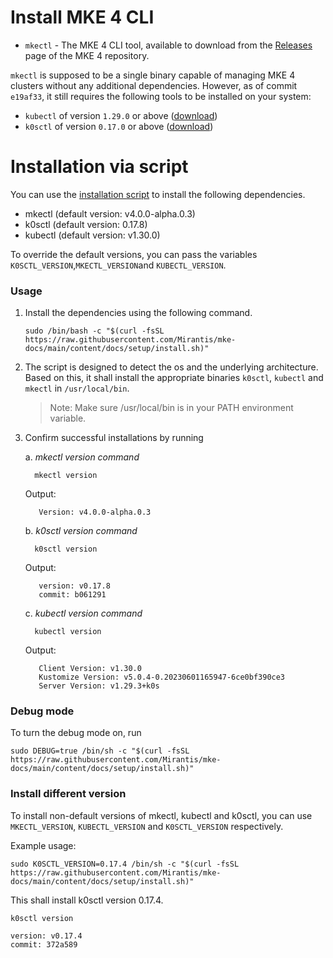 # Install MKE 4 CLI

- `mkectl` - The MKE 4 CLI tool, available to download from the
  [Releases](https://github.com/MirantisContainers/mke/releases) page of the MKE 4 repository.

`mkectl` is supposed to be a single binary capable of managing MKE 4 clusters without any additional dependencies.
However, as of commit `e19af33`, it still requires the following tools to be installed on your system:

- `kubectl` of version `1.29.0` or above ([download](https://kubernetes.io/docs/tasks/tools/#kubectl))
- `k0sctl` of version `0.17.0` or above ([download](https://github.com/k0sproject/k0sctl/releases))

# Installation via script

You can use the [installation script](./install.sh) to install the following dependencies.
- mkectl (default version: v4.0.0-alpha.0.3)
- k0sctl (default version: 0.17.8)
- kubectl (default version: v1.30.0)

To override the default versions, you can pass the variables `K0SCTL_VERSION`,`MKECTL_VERSION`and `KUBECTL_VERSION`.


### Usage

1. Install the dependencies using the following command.

   ```shell
   sudo /bin/bash -c "$(curl -fsSL https://raw.githubusercontent.com/Mirantis/mke-docs/main/content/docs/setup/install.sh)"
    ```

2. The script is designed to detect the os and the underlying architecture. Based on this, it shall install the appropriate binaries `k0sctl`, `kubectl` and `mkectl` in `/usr/local/bin`.
   > Note: Make sure /usr/local/bin is in your PATH environment variable.

3. Confirm successful installations by running

   a. _mkectl version command_

    ```shell
      mkectl version
    ```
   Output:
   ```shell
      Version: v4.0.0-alpha.0.3
    ```
   b. _k0sctl version command_
    ```shell
      k0sctl version
    ```
   Output:
   ```shell
      version: v0.17.8
      commit: b061291
    ```
   c. _kubectl version command_
    ```shell
      kubectl version
    ```
   Output:
   ```shell
      Client Version: v1.30.0
      Kustomize Version: v5.0.4-0.20230601165947-6ce0bf390ce3
      Server Version: v1.29.3+k0s
    ```

### Debug mode
To turn the debug mode on, run
```shell
sudo DEBUG=true /bin/sh -c "$(curl -fsSL https://raw.githubusercontent.com/Mirantis/mke-docs/main/content/docs/setup/install.sh)"
```

### Install different version
To install non-default versions of mkectl, kubectl and k0sctl, you can use `MKECTL_VERSION`, `KUBECTL_VERSION` and `K0SCTL_VERSION` respectively.

Example usage:
```shell
sudo K0SCTL_VERSION=0.17.4 /bin/sh -c "$(curl -fsSL https://raw.githubusercontent.com/Mirantis/mke-docs/main/content/docs/setup/install.sh)"
```

This shall install k0sctl version 0.17.4.
```shell
k0sctl version

version: v0.17.4
commit: 372a589
```
